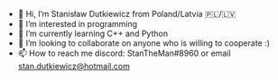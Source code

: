 - 👋 Hi, I’m Stanisław Dutkiewicz from Poland/Latvia 🇵🇱/🇱🇻
- 👀 I’m interested in programming
- 🌱 I’m currently learning C++ and Python
- 💞️ I’m looking to collaborate on anyone who is willing to cooperate :)
- 📫 How to reach me discord: StanTheMan#8960 or email stan.dutkiewicz@hotmail.com

<!---
Dudzioszek/Dudzioszek is a ✨ special ✨ repository because its `README.md` (this file) appears on your GitHub profile.
You can click the Preview link to take a look at your changes.
--->
